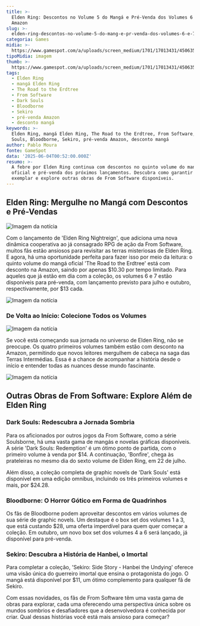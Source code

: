 ```yaml
---
title: >-
  Elden Ring: Descontos no Volume 5 do Mangá e Pré-Venda dos Volumes 6 e 7 na
  Amazon
slug: >-
  elden-ring-descontos-no-volume-5-do-mang-e-pr-venda-dos-volumes-6-e-7-na-amazon
categoria: Games
midia: >-
  https://www.gamespot.com/a/uploads/screen_medium/1701/17013431/4506352-eldenringmangaupdate.jpg
tipoMidia: imagem
thumb: >-
  https://www.gamespot.com/a/uploads/screen_medium/1701/17013431/4506352-eldenringmangaupdate.jpg
tags:
  - Elden Ring
  - mangá Elden Ring
  - The Road to the Erdtree
  - From Software
  - Dark Souls
  - Bloodborne
  - Sekiro
  - pré-venda Amazon
  - desconto mangá
keywords: >-
  Elden Ring, mangá Elden Ring, The Road to the Erdtree, From Software, Dark
  Souls, Bloodborne, Sekiro, pré-venda Amazon, desconto mangá
author: Pablo Moura
fonte: GameSpot
data: '2025-06-04T00:52:00.000Z'
resumo: >-
  A febre por Elden Ring continua com descontos no quinto volume do mangá
  oficial e pré-venda dos próximos lançamentos. Descubra como garantir seu
  exemplar e explore outras obras de From Software disponíveis.
---
```

## Elden Ring: Mergulhe no Mangá com Descontos e Pré-Vendas

![Imagem da notícia](https://www.gamespot.com/a/uploads/original/1701/17013431/4345907-ermanagahero.jpg)

Com o lançamento de 'Elden Ring Nightreign', que adiciona uma nova dinâmica cooperativa ao já consagrado RPG de ação da From Software, muitos fãs estão ansiosos para revisitar as terras misteriosas de Elden Ring. E agora, há uma oportunidade perfeita para fazer isso por meio da leitura: o quinto volume do mangá oficial 'The Road to the Erdtree' está com desconto na Amazon, saindo por apenas $10.30 por tempo limitado. Para aqueles que já estão em dia com a coleção, os volumes 6 e 7 estão disponíveis para pré-venda, com lançamento previsto para julho e outubro, respectivamente, por $13 cada.

![Imagem da notícia](https://www.gamespot.com/a/uploads/original/1595/15950357/4506496-darksoulscomplete.jpg)

### De Volta ao Início: Colecione Todos os Volumes

![Imagem da notícia](https://www.gamespot.com/a/uploads/original/1701/17013431/4345911-bbhero.jpg)

Se você está começando sua jornada no universo de Elden Ring, não se preocupe. Os quatro primeiros volumes também estão com desconto na Amazon, permitindo que novos leitores mergulhem de cabeça na saga das Terras Intermédias. Essa é a chance de acompanhar a história desde o início e entender todas as nuances desse mundo fascinante.

![Imagem da notícia](https://www.gamespot.com/a/uploads/original/1701/17013431/4506350-sekiromanga.jpg)

## Outras Obras de From Software: Explore Além de Elden Ring

### Dark Souls: Redescubra a Jornada Sombria

Para os aficionados por outros jogos da From Software, como a série Soulsborne, há uma vasta gama de mangás e novelas gráficas disponíveis. A série 'Dark Souls: Redemption' é um ótimo ponto de partida, com o primeiro volume à venda por $14. A continuação, 'Bonfire', chega às prateleiras no mesmo dia do sexto volume de Elden Ring, em 22 de julho.

Além disso, a coleção completa de graphic novels de 'Dark Souls' está disponível em uma edição omnibus, incluindo os três primeiros volumes e mais, por $24.28.

### Bloodborne: O Horror Gótico em Forma de Quadrinhos

Os fãs de Bloodborne podem aproveitar descontos em vários volumes de sua série de graphic novels. Um destaque é o box set dos volumes 1 a 3, que está custando $28, uma oferta imperdível para quem quer começar a coleção. Em outubro, um novo box set dos volumes 4 a 6 será lançado, já disponível para pré-venda.

### Sekiro: Descubra a História de Hanbei, o Imortal

Para completar a coleção, 'Sekiro: Side Story - Hanbei the Undying' oferece uma visão única do guerreiro imortal que ensina o protagonista do jogo. O mangá está disponível por $11, um ótimo complemento para qualquer fã de Sekiro.

Com essas novidades, os fãs de From Software têm uma vasta gama de obras para explorar, cada uma oferecendo uma perspectiva única sobre os mundos sombrios e desafiadores que a desenvolvedora é conhecida por criar. Qual dessas histórias você está mais ansioso para começar?

